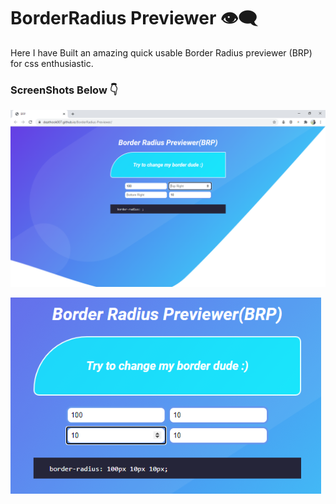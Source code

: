 # BorderRadius Previewer 👁️‍🗨️ 

Here I have Built an amazing quick usable Border Radius previewer (BRP) for css enthusiastic.

### ScreenShots Below 👇

![screenshot](https://github.com/deathook007/BorderRadius-Previewer/blob/master/Layout.png)

![screenshot](https://github.com/deathook007/BorderRadius-Previewer/blob/master/Properties.png)

